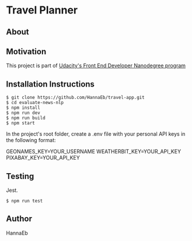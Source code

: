 # Travel Planner

## About



## Motivation

This project is part of [Udacity's Front End Developer Nanodegree program](https://www.udacity.com/course/front-end-web-developer-nanodegree--nd0011)

## Installation Instructions

```
$ git clone https://github.com/HannaEb/travel-app.git
$ cd evaluate-news-nlp
$ npm install
$ npm run dev
$ npm run build
$ npm start
```

In the project's root folder, create a .env file with your personal API keys in the following format: 

GEONAMES_KEY=YOUR_USERNAME
WEATHERBIT_KEY=YOUR_API_KEY
PIXABAY_KEY=YOUR_API_KEY

## Testing

Jest. 

```
$ npm run test
```

## Author

HannaEb